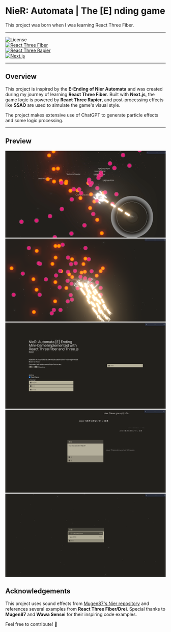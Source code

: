 # NieR: Automata | The [E] nding game

This project was born when I was learning React Three Fiber.

---

![License](https://img.shields.io/badge/license-MIT-green)  
[![React Three Fiber](https://img.shields.io/badge/React%20Three%20Fiber-%20?style=flat&colorA=000000&colorB=000000)](https://npmjs.com/package/@react-three/fiber)  
[![React Three Rapier](https://img.shields.io/badge/React%20Three%20Rapier-%20?style=flat&colorA=000000&colorB=000000)](https://github.com/pmndrs/react-three-rapier)  
[![Next.js](https://img.shields.io/badge/Next.js-%20?style=flat&colorA=000000&colorB=000000)](https://nextjs.org/)

---

## Overview

This project is inspired by the **E-Ending of Nier Automata** and was created during my journey of learning **React Three Fiber**. Built with **Next.js**, the game logic is powered by **React Three Rapier**, and post-processing effects like **SSAO** are used to simulate the game's visual style.  

The project makes extensive use of ChatGPT to generate particle effects and some logic processing.

---

## Preview
![Demo](/git_image/demo.png)
![Demo1](/git_image/demo1.png)
![Demo2](/git_image/demo2.png)
![Demo3](/git_image/demo3.png)
![Demo4](/git_image/demo4.png)

## Acknowledgements

This project uses sound effects from [Mugen87's Nier repository](https://github.com/Mugen87/nier) and references several examples from **React Three Fiber/Drei**. Special thanks to **Mugen87** and **Wawa Sensei** for their inspiring code examples.  

Feel free to contribute! 🚀